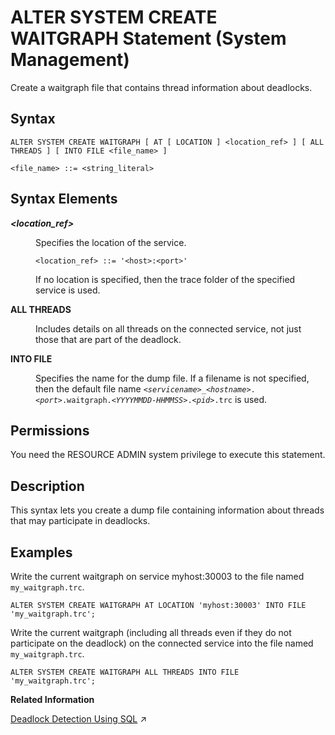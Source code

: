 <!-- loio078511c1125a4235bbd09e3ea6ff04a8 -->

# ALTER SYSTEM CREATE WAITGRAPH Statement \(System Management\)

Create a waitgraph file that contains thread information about deadlocks.



<a name="loio078511c1125a4235bbd09e3ea6ff04a8__sql_alter_system_clear_traces_1sql_alter_system_clear_traces_syntax"/>

## Syntax

```
ALTER SYSTEM CREATE WAITGRAPH [ AT [ LOCATION ] <location_ref> ] [ ALL THREADS ] [ INTO FILE <file_name> ]

<file_name> ::= <string_literal>
```



<a name="loio078511c1125a4235bbd09e3ea6ff04a8__sql_alter_system_clear_traces_1sql_alter_system_clear_traces_syntax_elements"/>

## Syntax Elements


<dl>
<dt><b>

*<location\_ref\>*

</b></dt>
<dd>

Specifies the location of the service.

```
<location_ref> ::= '<host>:<port>'
```

If no location is specified, then the trace folder of the specified service is used.



</dd><dt><b>

ALL THREADS

</b></dt>
<dd>

Includes details on all threads on the connected service, not just those that are part of the deadlock.



</dd><dt><b>

INTO FILE

</b></dt>
<dd>

Specifies the name for the dump file. If a filename is not specified, then the default file name <code><i class="varname">&lt;servicename&gt;</i>_<i class="varname">&lt;hostname&gt;</i>.<i class="varname">&lt;port&gt;</i>.waitgraph.<i class="varname">&lt;YYYYMMDD-HHMMSS&gt;</i>.<i class="varname">&lt;pid&gt;</i>.trc</code> is used.



</dd>
</dl>



<a name="loio078511c1125a4235bbd09e3ea6ff04a8__section_ncz_1b4_p3b"/>

## Permissions

You need the RESOURCE ADMIN system privilege to execute this statement.



<a name="loio078511c1125a4235bbd09e3ea6ff04a8__sql_alter_system_clear_traces_1sql_alter_system_clear_traces_description"/>

## Description

This syntax lets you create a dump file containing information about threads that may participate in deadlocks.



<a name="loio078511c1125a4235bbd09e3ea6ff04a8__sql_alter_system_clear_traces_1sql_alter_system_clear_traces_examples"/>

## Examples

Write the current waitgraph on service myhost:30003 to the file named `my_waitgraph.trc`.

```
ALTER SYSTEM CREATE WAITGRAPH AT LOCATION 'myhost:30003' INTO FILE 'my_waitgraph.trc';
```

Write the current waitgraph \(including all threads even if they do not participate on the deadlock\) on the connected service into the file named `my_waitgraph.trc`.

```
ALTER SYSTEM CREATE WAITGRAPH ALL THREADS INTO FILE 'my_waitgraph.trc';
```

**Related Information**  


[Deadlock Detection Using SQL](https://help.sap.com/viewer/f9c5015e72e04fffa14d7d4f7267d897/2023_2_QRC/en-US/159f604867804450bdc60b355e156457.html "To help with diagnosis of system issues you can create a waitgraph file that contains thread information about deadlocks.") :arrow_upper_right:

